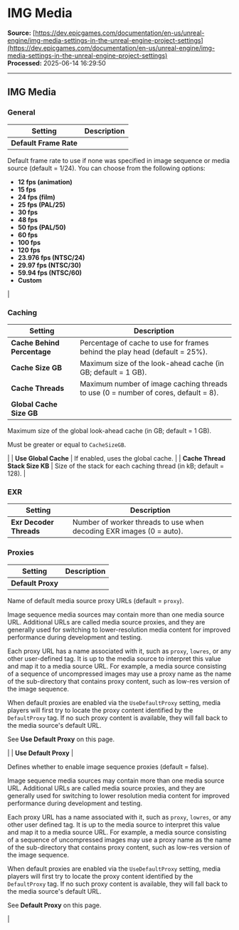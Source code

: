 # IMG Media

**Source:** [https://dev.epicgames.com/documentation/en-us/unreal-engine/img-media-settings-in-the-unreal-engine-project-settings](https://dev.epicgames.com/documentation/en-us/unreal-engine/img-media-settings-in-the-unreal-engine-project-settings)  
**Processed:** 2025-06-14 16:29:50

---

## IMG Media

### General

| **Setting** | **Description** |
| --- | --- |
| **Default Frame Rate** | 
Default frame rate to use if none was specified in image sequence or media source (default = 1/24). You can choose from the following options:

-   **12 fps (animation)**
-   **15 fps**
-   **24 fps (film)**
-   **25 fps (PAL/25)**
-   **30 fps**
-   **48 fps**
-   **50 fps (PAL/50)**
-   **60 fps**
-   **100 fps**
-   **120 fps**
-   **23.976 fps (NTSC/24)**
-   **29.97 fps (NTSC/30)**
-   **59.94 fps (NTSC/60)**
-   **Custom**



 |

### Caching

| **Setting** | **Description** |
| --- | --- |
| **Cache Behind Percentage** | Percentage of cache to use for frames behind the play head (default = 25%). |
| **Cache Size GB** | Maximum size of the look-ahead cache (in GB; default = 1 GB). |
| **Cache Threads** | Maximum number of image caching threads to use (0 = number of cores, default = 8). |
| **Global Cache Size GB** | 
Maximum size of the global look-ahead cache (in GB; default = 1 GB).

Must be greater or equal to `CacheSizeGB`.



 |
| **Use Global Cache** | If enabled, uses the global cache. |
| **Cache Thread Stack Size KB** | Size of the stack for each caching thread (in kB; default = 128). |

### EXR

| **Setting** | **Description** |
| --- | --- |
| **Exr Decoder Threads** | Number of worker threads to use when decoding EXR images (0 = auto). |

### Proxies

| **Setting** | **Description** |
| --- | --- |
| **Default Proxy** | 
Name of default media source proxy URLs (default = `proxy`).

Image sequence media sources may contain more than one media source URL. Additional URLs are called media source proxies, and they are generally used for switching to lower-resolution media content for improved performance during development and testing.

Each proxy URL has a name associated with it, such as `proxy`, `lowres`, or any other user-defined tag. It is up to the media source to interpret this value and map it to a media source URL. For example, a media source consisting of a sequence of uncompressed images may use a proxy name as the name of the sub-directory that contains proxy content, such as low-res version of the image sequence.

When default proxies are enabled via the `UseDefaultProxy` setting, media players will first try to locate the proxy content identified by the `DefaultProxy` tag. If no such proxy content is available, they will fall back to the media source's default URL.

See **Use Default Proxy** on this page.



 |
| **Use Default Proxy** | 

Defines whether to enable image sequence proxies (default = false).

Image sequence media sources may contain more than one media source URL. Additional URLs are called media source proxies, and they are generally used for switching to lower resolution media content for improved performance during development and testing.

Each proxy URL has a name associated with it, such as `proxy`, `lowres`, or any other user defined tag. It is up to the media source to interpret this value and map it to a media source URL. For example, a media source consisting of a sequence of uncompressed images may use a proxy name as the name of the sub-directory that contains proxy content, such as low-res version of the image sequence.

When default proxies are enabled via the `UseDefaultProxy` setting, media players will first try to locate the proxy content identified by the `DefaultProxy` tag. If no such proxy content is available, they will fall back to the media source's default URL.

See **Default Proxy** on this page.



 |